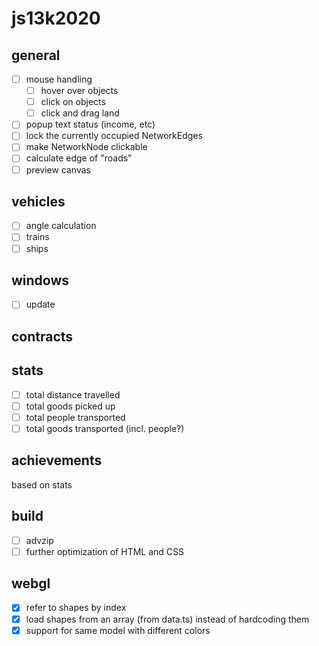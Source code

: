 # js13k2020

## general
- [ ] mouse handling
  - [ ] hover over objects
  - [ ] click on objects
  - [ ] click and drag land
- [ ] popup text status (income, etc)
- [ ] lock the currently occupied NetworkEdges
- [ ] make NetworkNode clickable
- [ ] calculate edge of "roads"
- [ ] preview canvas

## vehicles
- [ ] angle calculation
- [ ] trains
- [ ] ships

## windows
- [ ] update

## contracts

## stats
- [ ] total distance travelled
- [ ] total goods picked up
- [ ] total people transported
- [ ] total goods transported (incl. people?)

## achievements
based on stats

## build
- [ ] advzip
- [ ] further optimization of HTML and CSS

## webgl
- [x] refer to shapes by index
- [x] load shapes from an array (from data.ts) instead of hardcoding them
- [x] support for same model with different colors
